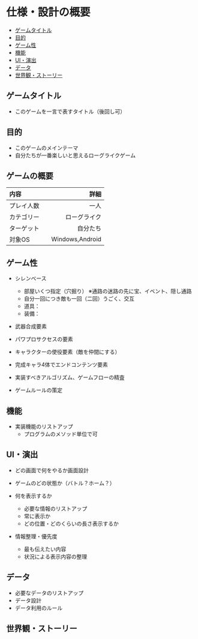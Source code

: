 # 仕様・設計の概要

* [ゲームタイトル](#ゲームタイトル)
* [目的](#目的)
* [ゲーム性](#ゲーム性)
* [機能](#機能)
* [UI・演出](#UI・演出)
* [データ](#データ)
* [世界観・ストーリー](#世界観・ストーリー)

## ゲームタイトル

* このゲームを一言で表すタイトル（後回し可）

## 目的

* このゲームのメインテーマ
* 自分たちが一番楽しいと思えるローグライクゲーム

## ゲームの概要

|内容    |詳細           |
|:----------|-------------:|
|プレイ人数　|           一人|
|カテゴリー　|　  ローグライク|
|ターゲット  |        自分たち|
|対象OS     | Windows,Android|

## ゲーム性

* シレンベース
  * 部屋いくつ指定（穴掘り）
  ※通路の迷路の先に宝、イベント、隠し通路
  * 自分一回につき敵も一回（二回）うごく、交互
  * 道具：
  * 装備：
* 武器合成要素
* パワプロサクセスの要素
* キャラクターの使役要素（敵を仲間にする）
* 完成キャラ4体でエンドコンテンツ要素

* 実装すべきアルゴリズム、ゲームフローの精査
* ゲームルールの策定

## 機能

* 実装機能のリストアップ
  * プログラムのメソッド単位で可

## UI・演出

* どの画面で何をやるか画面設計

* ゲームのどの状態か（バトル？ホーム？）
* 何を表示するか
  * 必要な情報のリストアップ
  * 常に表示か
  * どの位置・どのくらいの長さ表示するか
* 情報整理・優先度
  * 最も伝えたい内容
  * 状況による表示内容の整理

## データ

* 必要なデータのリストアップ
* データ設計
* データ利用のルール

## 世界観・ストーリー
